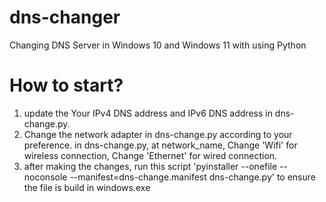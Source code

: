# dns-changer
Changing DNS Server in Windows 10 and Windows 11 with using Python


# How to start?

1. update the Your IPv4 DNS address and IPv6 DNS address in dns-change.py.
2. Change the network adapter in dns-change.py according to your preference. in dns-change.py, at network_name, Change 'Wifi' for wireless connection, Change 'Ethernet' for wired connection.
3. after making the changes, run this script 'pyinstaller --onefile --noconsole --manifest=dns-change.manifest dns-change.py' to ensure the file is build in windows.exe

 

